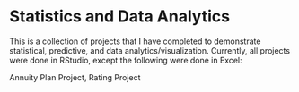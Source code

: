 # Statistics and Data Analytics

This is a collection of projects that I have completed to demonstrate statistical, predictive, and data analytics/visualization. Currently, all projects were done in RStudio, except the following were done in Excel: 

Annuity Plan Project,
Rating Project
